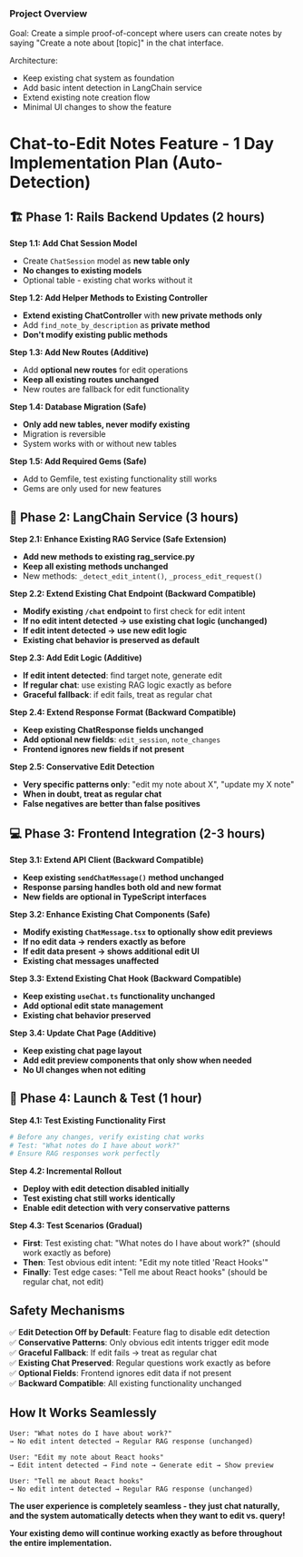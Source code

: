 ### Project Overview
Goal: Create a simple proof-of-concept where users can create notes by saying "Create a note about [topic]" in the chat interface.

Architecture:
- Keep existing chat system as foundation
- Add basic intent detection in LangChain service
- Extend existing note creation flow
- Minimal UI changes to show the feature

# Chat-to-Edit Notes Feature - 1 Day Implementation Plan (Auto-Detection)

## 🏗️ Phase 1: Rails Backend Updates (2 hours)

**Step 1.1: Add Chat Session Model**
- Create `ChatSession` model as **new table only**
- **No changes to existing models**
- Optional table - existing chat works without it

**Step 1.2: Add Helper Methods to Existing Controller**
- **Extend existing ChatController** with **new private methods only**
- Add `find_note_by_description` as **private method**
- **Don't modify existing public methods**

**Step 1.3: Add New Routes (Additive)**
- Add **optional new routes** for edit operations
- **Keep all existing routes unchanged**  
- New routes are fallback for edit functionality

**Step 1.4: Database Migration (Safe)**
- **Only add new tables, never modify existing**
- Migration is reversible
- System works with or without new tables

**Step 1.5: Add Required Gems (Safe)**
- Add to Gemfile, test existing functionality still works
- Gems are only used for new features

## 🤖 Phase 2: LangChain Service (3 hours)

**Step 2.1: Enhance Existing RAG Service (Safe Extension)**
- **Add new methods to existing rag_service.py**
- **Keep all existing methods unchanged**
- New methods: `_detect_edit_intent()`, `_process_edit_request()`

**Step 2.2: Extend Existing Chat Endpoint (Backward Compatible)**
- **Modify existing `/chat` endpoint** to first check for edit intent
- **If no edit intent detected → use existing chat logic (unchanged)**
- **If edit intent detected → use new edit logic**
- **Existing chat behavior is preserved as default**

**Step 2.3: Add Edit Logic (Additive)**
- **If edit intent detected**: find target note, generate edit
- **If regular chat**: use existing RAG logic exactly as before
- **Graceful fallback**: if edit fails, treat as regular chat

**Step 2.4: Extend Response Format (Backward Compatible)**
- **Keep existing ChatResponse fields unchanged**
- **Add optional new fields**: `edit_session`, `note_changes`
- **Frontend ignores new fields if not present**

**Step 2.5: Conservative Edit Detection**
- **Very specific patterns only**: "edit my note about X", "update my X note"
- **When in doubt, treat as regular chat**
- **False negatives are better than false positives**

## 💻 Phase 3: Frontend Integration (2-3 hours)

**Step 3.1: Extend API Client (Backward Compatible)**
- **Keep existing `sendChatMessage()` method unchanged**
- **Response parsing handles both old and new format**
- **New fields are optional in TypeScript interfaces**

**Step 3.2: Enhance Existing Chat Components (Safe)**
- **Modify existing `ChatMessage.tsx` to optionally show edit previews**
- **If no edit data → renders exactly as before**  
- **If edit data present → shows additional edit UI**
- **Existing chat messages unaffected**

**Step 3.3: Extend Existing Chat Hook (Backward Compatible)**
- **Keep existing `useChat.ts` functionality unchanged**
- **Add optional edit state management**
- **Existing chat behavior preserved**

**Step 3.4: Update Chat Page (Additive)**
- **Keep existing chat page layout**
- **Add edit preview components that only show when needed**
- **No UI changes when not editing**

## 🚀 Phase 4: Launch & Test (1 hour)

**Step 4.1: Test Existing Functionality First**
```bash
# Before any changes, verify existing chat works
# Test: "What notes do I have about work?"
# Ensure RAG responses work perfectly
```

**Step 4.2: Incremental Rollout**
- **Deploy with edit detection disabled initially**
- **Test existing chat still works identically**
- **Enable edit detection with very conservative patterns**

**Step 4.3: Test Scenarios (Gradual)**
- **First**: Test existing chat: "What notes do I have about work?" (should work exactly as before)
- **Then**: Test obvious edit intent: "Edit my note titled 'React Hooks'"
- **Finally**: Test edge cases: "Tell me about React hooks" (should be regular chat, not edit)

## **Safety Mechanisms**

✅ **Edit Detection Off by Default**: Feature flag to disable edit detection  
✅ **Conservative Patterns**: Only obvious edit intents trigger edit mode  
✅ **Graceful Fallback**: If edit fails → treat as regular chat  
✅ **Existing Chat Preserved**: Regular questions work exactly as before  
✅ **Optional Fields**: Frontend ignores edit data if not present  
✅ **Backward Compatible**: All existing functionality unchanged  

## **How It Works Seamlessly**

```
User: "What notes do I have about work?"
→ No edit intent detected → Regular RAG response (unchanged)

User: "Edit my note about React hooks"  
→ Edit intent detected → Find note → Generate edit → Show preview

User: "Tell me about React hooks"
→ No edit intent detected → Regular RAG response (unchanged)
```

**The user experience is completely seamless - they just chat naturally, and the system automatically detects when they want to edit vs. query!**

**Your existing demo will continue working exactly as before throughout the entire implementation.**
